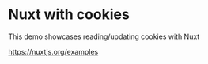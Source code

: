 # Nuxt with cookies

This demo showcases reading/updating cookies with Nuxt

https://nuxtjs.org/examples
